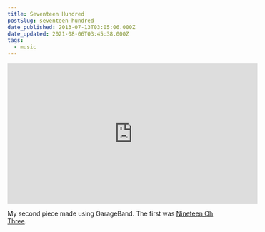 ```yaml
---
title: Seventeen Hundred
postSlug: seventeen-hundred
date_published: 2013-07-13T03:05:06.000Z
date_updated: 2021-08-06T03:45:38.000Z
tags:
  - music
---
```


<iframe width="560" height="315" src="https://www.youtube-nocookie.com/embed/TFQusWGNlt0" title="YouTube video player" frameborder="0" allow="accelerometer; autoplay; clipboard-write; encrypted-media; gyroscope; picture-in-picture; web-share" allowfullscreen></iframe>

My second piece made using GarageBand. The first was [Nineteen Oh Three](http://youtu.be/rFqYSdF-Exg).
